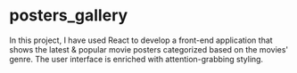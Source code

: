 # posters_gallery
In this project, I have used React to develop a front-end application that shows the latest &amp; popular movie posters categorized based on the movies' genre. The user interface is enriched with attention-grabbing styling.
